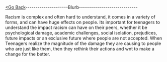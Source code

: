 [<Go Back](README.md)---------------------Blurb-----------------------------

Racism is complex and often hard to understand, it comes in a variety of forms, and can have huge effects on people. Its important for teenagers to understand the impact racism can have on their peers, whether it be psychological damage, academic challenges, social isolation, prejudices, future impacts or an exclusive future where people are not accepted. When Teenagers realize the magnitude of the damage they are causing to people who are just like them, then they rethink their actions and wnt to make a change for the better.